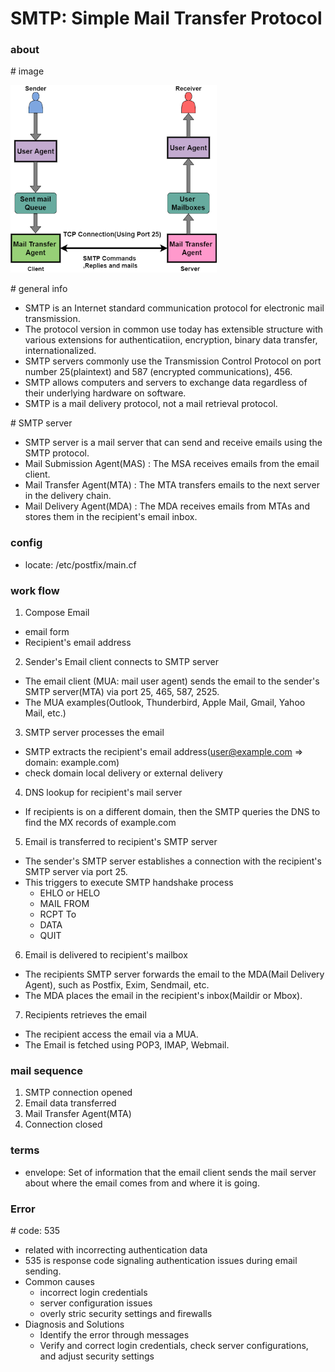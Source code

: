 # SMTP: Simple Mail Transfer Protocol

### about

\# image

<img src="../zzz_image/S_SMTP.png" style="height:300px"><br>

\# general info

- SMTP is an Internet standard communication protocol for electronic mail transmission.
- The protocol version in common use today has extensible structure with various extensions for authenticatiion, encryption, binary data transfer, internationalized.
- SMTP servers commonly use the Transmission Control Protocol on port number 25(plaintext) and 587 (encrypted communications), 456.
- SMTP allows computers and servers to exchange data regardless of their underlying hardware on software.
- SMTP is a mail delivery protocol, not a mail retrieval protocol.

\# SMTP server

- SMTP server is a mail server that can send and receive emails using the SMTP protocol.
- Mail Submission Agent(MAS)  : The MSA receives emails from the email client.
- Mail Transfer Agent(MTA)    : The MTA transfers emails to the next server in the delivery chain.
- Mail Delivery Agent(MDA)    : The MDA receives emails from MTAs and stores them in the recipient's email inbox.

### config

- locate: /etc/postfix/main.cf

### work flow

1. Compose Email
  - email form
  - Recipient's email address
2. Sender's Email client connects to SMTP server
  - The email client (MUA: mail user agent) sends the email to the sender's SMTP server(MTA) via port 25, 465, 587, 2525.
  - The MUA examples(Outlook, Thunderbird, Apple Mail, Gmail, Yahoo Mail, etc.)
3. SMTP server processes the email
  - SMTP extracts the recipient's email address(user@example.com => domain: example.com)
  - check domain local delivery or external delivery
4. DNS lookup for recipient's mail server
  - If recipients is on a different domain, then the SMTP queries the DNS to find the MX records of example.com
5. Email is transferred to recipient's SMTP server
  - The sender's SMTP server establishes a connection with the recipient's SMTP server via port 25.
  - This triggers to execute SMTP handshake process
    - EHLO or HELO
    - MAIL FROM
    - RCPT To
    - DATA
    - QUIT
6. Email is delivered to recipient's mailbox
  - The recipients SMTP server forwards the email to the MDA(Mail Delivery Agent), such as Postfix, Exim, Sendmail, etc.
  - The MDA places the email in the recipient's inbox(Maildir or Mbox).
7. Recipients retrieves the email
  - The recipient access the email via a MUA.
  - The Email is fetched using POP3, IMAP, Webmail.

### mail sequence

1. SMTP connection opened
2. Email data transferred
3. Mail Transfer Agent(MTA)
4. Connection closed

### terms

- envelope: Set of information that the email client sends the mail server about where the email comes from and where it is going.



### Error

\# code: 535

- related with incorrecting authentication data
- 535 is response code signaling authentication issues during email sending.
- Common causes 
  - incorrect login credentials
  - server configuration issues
  - overly stric security settings and firewalls
- Diagnosis and Solutions
  - Identify the error through messages
  - Verify and correct login credentials, check server configurations, and adjust security settings